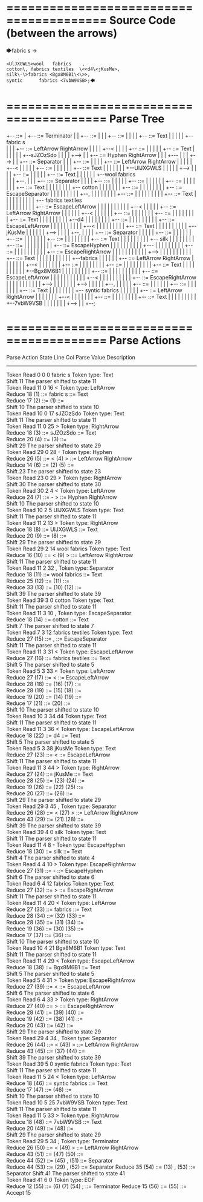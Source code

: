 ========================================
Source Code (between the arrows)
========================================

🡆fabric     s    <sJZOzSdo>	->

	<UlJXGWLS>wool   fabrics	,
	cotton\, fabrics textiles  \<<d4\<jKusMe>,
    silk\-\>fabrics <Bgx8M6B1\<\>>,
    syntic 		fabrics <7vbW9VSB>;🡄

========================================
Parse Tree
========================================

+--<scripture> ::= <expression>
|  +--<expression> ::= <item> <producer> <item-or-expression-list> Terminator
|  |  +--<item> ::= <text> <tag>
|  |  |  +--<text> ::= <text-chunk>
|  |  |  |  +--<text-chunk> ::= Text
|  |  |  |  |  +--fabric     s    
|  |  |  +--<tag> ::= LeftArrow <text> RightArrow
|  |  |  |  +--<
|  |  |  |  +--<text> ::= <text-chunk>
|  |  |  |  |  +--<text-chunk> ::= Text
|  |  |  |  |  |  +--sJZOzSdo
|  |  |  |  +-->
|  |  +--<producer> ::= Hyphen RightArrow
|  |  |  +---
|  |  |  +-->
|  |  +--<item-or-expression-list> ::= <item> Separator <item-or-expression-list>
|  |  |  +--<item> ::= <tag> <text>
|  |  |  |  +--<tag> ::= LeftArrow <text> RightArrow
|  |  |  |  |  +--<
|  |  |  |  |  +--<text> ::= <text-chunk>
|  |  |  |  |  |  +--<text-chunk> ::= Text
|  |  |  |  |  |  |  +--UlJXGWLS
|  |  |  |  |  +-->
|  |  |  |  +--<text> ::= <text-chunk>
|  |  |  |  |  +--<text-chunk> ::= Text
|  |  |  |  |  |  +--wool   fabrics    
|  |  |  +--,
|  |  |  +--<item-or-expression-list> ::= <item> Separator <item-or-expression-list>
|  |  |  |  +--<item> ::= <text> <tag>
|  |  |  |  |  +--<text> ::= <text-chunk-list>
|  |  |  |  |  |  +--<text-chunk-list> ::= <text-chunk> <text-chunk-list>
|  |  |  |  |  |  |  +--<text-chunk> ::= Text
|  |  |  |  |  |  |  |  +--    cotton
|  |  |  |  |  |  |  +--<text-chunk-list> ::= <text-chunk> <text-chunk-list>
|  |  |  |  |  |  |  |  +--<text-chunk> ::= EscapeSeparator
|  |  |  |  |  |  |  |  |  +--\,
|  |  |  |  |  |  |  |  +--<text-chunk-list> ::= <text-chunk> <text-chunk>
|  |  |  |  |  |  |  |  |  +--<text-chunk> ::= Text
|  |  |  |  |  |  |  |  |  |  +-- fabrics textiles  
|  |  |  |  |  |  |  |  |  +--<text-chunk> ::= EscapeLeftArrow
|  |  |  |  |  |  |  |  |  |  +--\<
|  |  |  |  |  +--<tag> ::= LeftArrow <text> RightArrow
|  |  |  |  |  |  +--<
|  |  |  |  |  |  +--<text> ::= <text-chunk-list>
|  |  |  |  |  |  |  +--<text-chunk-list> ::= <text-chunk> <text-chunk-list>
|  |  |  |  |  |  |  |  +--<text-chunk> ::= Text
|  |  |  |  |  |  |  |  |  +--d4
|  |  |  |  |  |  |  |  +--<text-chunk-list> ::= <text-chunk> <text-chunk>
|  |  |  |  |  |  |  |  |  +--<text-chunk> ::= EscapeLeftArrow
|  |  |  |  |  |  |  |  |  |  +--\<
|  |  |  |  |  |  |  |  |  +--<text-chunk> ::= Text
|  |  |  |  |  |  |  |  |  |  +--jKusMe
|  |  |  |  |  |  +-->
|  |  |  |  +--,
|  |  |  |  +--<item-or-expression-list> ::= <item> Separator <item>
|  |  |  |  |  +--<item> ::= <text> <tag>
|  |  |  |  |  |  +--<text> ::= <text-chunk-list>
|  |  |  |  |  |  |  +--<text-chunk-list> ::= <text-chunk> <text-chunk-list>
|  |  |  |  |  |  |  |  +--<text-chunk> ::= Text
|  |  |  |  |  |  |  |  |  +--    silk
|  |  |  |  |  |  |  |  +--<text-chunk-list> ::= <text-chunk> <text-chunk-list>
|  |  |  |  |  |  |  |  |  +--<text-chunk> ::= EscapeHyphen
|  |  |  |  |  |  |  |  |  |  +--\-
|  |  |  |  |  |  |  |  |  +--<text-chunk-list> ::= <text-chunk> <text-chunk>
|  |  |  |  |  |  |  |  |  |  +--<text-chunk> ::= EscapeRightArrow
|  |  |  |  |  |  |  |  |  |  |  +--\>
|  |  |  |  |  |  |  |  |  |  +--<text-chunk> ::= Text
|  |  |  |  |  |  |  |  |  |  |  +--fabrics 
|  |  |  |  |  |  +--<tag> ::= LeftArrow <text> RightArrow
|  |  |  |  |  |  |  +--<
|  |  |  |  |  |  |  +--<text> ::= <text-chunk-list>
|  |  |  |  |  |  |  |  +--<text-chunk-list> ::= <text-chunk> <text-chunk-list>
|  |  |  |  |  |  |  |  |  +--<text-chunk> ::= Text
|  |  |  |  |  |  |  |  |  |  +--Bgx8M6B1
|  |  |  |  |  |  |  |  |  +--<text-chunk-list> ::= <text-chunk> <text-chunk>
|  |  |  |  |  |  |  |  |  |  +--<text-chunk> ::= EscapeLeftArrow
|  |  |  |  |  |  |  |  |  |  |  +--\<
|  |  |  |  |  |  |  |  |  |  +--<text-chunk> ::= EscapeRightArrow
|  |  |  |  |  |  |  |  |  |  |  +--\>
|  |  |  |  |  |  |  +-->
|  |  |  |  |  +--,
|  |  |  |  |  +--<item> ::= <text> <tag>
|  |  |  |  |  |  +--<text> ::= <text-chunk>
|  |  |  |  |  |  |  +--<text-chunk> ::= Text
|  |  |  |  |  |  |  |  +--    syntic      fabrics 
|  |  |  |  |  |  +--<tag> ::= LeftArrow <text> RightArrow
|  |  |  |  |  |  |  +--<
|  |  |  |  |  |  |  +--<text> ::= <text-chunk>
|  |  |  |  |  |  |  |  +--<text-chunk> ::= Text
|  |  |  |  |  |  |  |  |  +--7vbW9VSB
|  |  |  |  |  |  |  +-->
|  |  +--;


========================================
Parse Actions
========================================

Parse Action      State    Line     Col   Parse Value                          Description                                                             
---------------   -----   -----   -----   ----------------------------------   ------------------------------------------------------------------------
Token Read            0       0       0   fabric     s                         Token type: Text                                                        
Shift                11                                                        The parser shifted to state 11                                          
Token Read           11       0      16   <                                    Token type: LeftArrow                                                   
Reduce               18                   (1) ::= fabric     s                 <text-chunk> ::= Text                                                   
Reduce               17                   (2) ::= (1)                          <text> ::= <text-chunk>                                                 
Shift                10                                                        The parser shifted to state 10                                          
Token Read           10       0      17   sJZOzSdo                             Token type: Text                                                        
Shift                11                                                        The parser shifted to state 11                                          
Token Read           11       0      25   >                                    Token type: RightArrow                                                  
Reduce               18                   (3) ::= sJZOzSdo                     <text-chunk> ::= Text                                                   
Reduce               20                   (4) ::= (3)                          <text> ::= <text-chunk>                                                 
Shift                29                                                        The parser shifted to state 29                                          
Token Read           29       0      28   -                                    Token type: Hyphen                                                      
Reduce               26                   (5) ::= < (4) >                      <tag> ::= LeftArrow <text> RightArrow                                   
Reduce               14                   (6) ::= (2) (5)                      <item> ::= <text> <tag>                                                 
Shift                23                                                        The parser shifted to state 23                                          
Token Read           23       0      29   >                                    Token type: RightArrow                                                  
Shift                30                                                        The parser shifted to state 30                                          
Token Read           30       2       4   <                                    Token type: LeftArrow                                                   
Reduce               24                   (7) ::= - >                          <producer> ::= Hyphen RightArrow                                        
Shift                10                                                        The parser shifted to state 10                                          
Token Read           10       2       5   UlJXGWLS                             Token type: Text                                                        
Shift                11                                                        The parser shifted to state 11                                          
Token Read           11       2      13   >                                    Token type: RightArrow                                                  
Reduce               18                   (8) ::= UlJXGWLS                     <text-chunk> ::= Text                                                   
Reduce               20                   (9) ::= (8)                          <text> ::= <text-chunk>                                                 
Shift                29                                                        The parser shifted to state 29                                          
Token Read           29       2      14   wool   fabrics                       Token type: Text                                                        
Reduce               16                   (10) ::= < (9) >                     <tag> ::= LeftArrow <text> RightArrow                                   
Shift                11                                                        The parser shifted to state 11                                          
Token Read           11       2      32   ,                                    Token type: Separator                                                   
Reduce               18                   (11) ::= wool   fabrics              <text-chunk> ::= Text                                                   
Reduce               25                   (12) ::= (11)                        <text> ::= <text-chunk>                                                 
Reduce               33                   (13) ::= (10) (12)                   <item> ::= <tag> <text>                                                 
Shift                39                                                        The parser shifted to state 39                                          
Token Read           39       3       0       cotton                           Token type: Text                                                        
Shift                11                                                        The parser shifted to state 11                                          
Token Read           11       3      10   \,                                   Token type: EscapeSeparator                                             
Reduce               18                   (14) ::=     cotton                  <text-chunk> ::= Text                                                   
Shift                 7                                                        The parser shifted to state 7                                           
Token Read            7       3      12    fabrics textiles                    Token type: Text                                                        
Reduce               27                   (15) ::= \,                          <text-chunk> ::= EscapeSeparator                                        
Shift                11                                                        The parser shifted to state 11                                          
Token Read           11       3      31   \<                                   Token type: EscapeLeftArrow                                             
Reduce               27                   (16) ::=  fabrics textiles           <text-chunk> ::= Text                                                   
Shift                 5                                                        The parser shifted to state 5                                           
Token Read            5       3      33   <                                    Token type: LeftArrow                                                   
Reduce               27                   (17) ::= \<                          <text-chunk> ::= EscapeLeftArrow                                        
Reduce               28                   (18) ::= (16) (17)                   <text-chunk-list> ::= <text-chunk> <text-chunk>                         
Reduce               28                   (19) ::= (15) (18)                   <text-chunk-list> ::= <text-chunk> <text-chunk-list>                    
Reduce               19                   (20) ::= (14) (19)                   <text-chunk-list> ::= <text-chunk> <text-chunk-list>                    
Reduce               17                   (21) ::= (20)                        <text> ::= <text-chunk-list>                                            
Shift                10                                                        The parser shifted to state 10                                          
Token Read           10       3      34   d4                                   Token type: Text                                                        
Shift                11                                                        The parser shifted to state 11                                          
Token Read           11       3      36   \<                                   Token type: EscapeLeftArrow                                             
Reduce               18                   (22) ::= d4                          <text-chunk> ::= Text                                                   
Shift                 5                                                        The parser shifted to state 5                                           
Token Read            5       3      38   jKusMe                               Token type: Text                                                        
Reduce               27                   (23) ::= \<                          <text-chunk> ::= EscapeLeftArrow                                        
Shift                11                                                        The parser shifted to state 11                                          
Token Read           11       3      44   >                                    Token type: RightArrow                                                  
Reduce               27                   (24) ::= jKusMe                      <text-chunk> ::= Text                                                   
Reduce               28                   (25) ::= (23) (24)                   <text-chunk-list> ::= <text-chunk> <text-chunk>                         
Reduce               19                   (26) ::= (22) (25)                   <text-chunk-list> ::= <text-chunk> <text-chunk-list>                    
Reduce               20                   (27) ::= (26)                        <text> ::= <text-chunk-list>                                            
Shift                29                                                        The parser shifted to state 29                                          
Token Read           29       3      45   ,                                    Token type: Separator                                                   
Reduce               26                   (28) ::= < (27) >                    <tag> ::= LeftArrow <text> RightArrow                                   
Reduce               43                   (29) ::= (21) (28)                   <item> ::= <text> <tag>                                                 
Shift                39                                                        The parser shifted to state 39                                          
Token Read           39       4       0       silk                             Token type: Text                                                        
Shift                11                                                        The parser shifted to state 11                                          
Token Read           11       4       8   \-                                   Token type: EscapeHyphen                                                
Reduce               18                   (30) ::=     silk                    <text-chunk> ::= Text                                                   
Shift                 4                                                        The parser shifted to state 4                                           
Token Read            4       4      10   \>                                   Token type: EscapeRightArrow                                            
Reduce               27                   (31) ::= \-                          <text-chunk> ::= EscapeHyphen                                           
Shift                 6                                                        The parser shifted to state 6                                           
Token Read            6       4      12   fabrics                              Token type: Text                                                        
Reduce               27                   (32) ::= \>                          <text-chunk> ::= EscapeRightArrow                                       
Shift                11                                                        The parser shifted to state 11                                          
Token Read           11       4      20   <                                    Token type: LeftArrow                                                   
Reduce               27                   (33) ::= fabrics                     <text-chunk> ::= Text                                                   
Reduce               28                   (34) ::= (32) (33)                   <text-chunk-list> ::= <text-chunk> <text-chunk>                         
Reduce               28                   (35) ::= (31) (34)                   <text-chunk-list> ::= <text-chunk> <text-chunk-list>                    
Reduce               19                   (36) ::= (30) (35)                   <text-chunk-list> ::= <text-chunk> <text-chunk-list>                    
Reduce               17                   (37) ::= (36)                        <text> ::= <text-chunk-list>                                            
Shift                10                                                        The parser shifted to state 10                                          
Token Read           10       4      21   Bgx8M6B1                             Token type: Text                                                        
Shift                11                                                        The parser shifted to state 11                                          
Token Read           11       4      29   \<                                   Token type: EscapeLeftArrow                                             
Reduce               18                   (38) ::= Bgx8M6B1                    <text-chunk> ::= Text                                                   
Shift                 5                                                        The parser shifted to state 5                                           
Token Read            5       4      31   \>                                   Token type: EscapeRightArrow                                            
Reduce               27                   (39) ::= \<                          <text-chunk> ::= EscapeLeftArrow                                        
Shift                 6                                                        The parser shifted to state 6                                           
Token Read            6       4      33   >                                    Token type: RightArrow                                                  
Reduce               27                   (40) ::= \>                          <text-chunk> ::= EscapeRightArrow                                       
Reduce               28                   (41) ::= (39) (40)                   <text-chunk-list> ::= <text-chunk> <text-chunk>                         
Reduce               19                   (42) ::= (38) (41)                   <text-chunk-list> ::= <text-chunk> <text-chunk-list>                    
Reduce               20                   (43) ::= (42)                        <text> ::= <text-chunk-list>                                            
Shift                29                                                        The parser shifted to state 29                                          
Token Read           29       4      34   ,                                    Token type: Separator                                                   
Reduce               26                   (44) ::= < (43) >                    <tag> ::= LeftArrow <text> RightArrow                                   
Reduce               43                   (45) ::= (37) (44)                   <item> ::= <text> <tag>                                                 
Shift                39                                                        The parser shifted to state 39                                          
Token Read           39       5       0       syntic      fabrics              Token type: Text                                                        
Shift                11                                                        The parser shifted to state 11                                          
Token Read           11       5      24   <                                    Token type: LeftArrow                                                   
Reduce               18                   (46) ::=     syntic      fabrics     <text-chunk> ::= Text                                                   
Reduce               17                   (47) ::= (46)                        <text> ::= <text-chunk>                                                 
Shift                10                                                        The parser shifted to state 10                                          
Token Read           10       5      25   7vbW9VSB                             Token type: Text                                                        
Shift                11                                                        The parser shifted to state 11                                          
Token Read           11       5      33   >                                    Token type: RightArrow                                                  
Reduce               18                   (48) ::= 7vbW9VSB                    <text-chunk> ::= Text                                                   
Reduce               20                   (49) ::= (48)                        <text> ::= <text-chunk>                                                 
Shift                29                                                        The parser shifted to state 29                                          
Token Read           29       5      34   ;                                    Token type: Terminator                                                  
Reduce               26                   (50) ::= < (49) >                    <tag> ::= LeftArrow <text> RightArrow                                   
Reduce               43                   (51) ::= (47) (50)                   <item> ::= <text> <tag>                                                 
Reduce               44                   (52) ::= (45) , (51)                 <item-or-expression-list> ::= <item> Separator <item>                   
Reduce               44                   (53) ::= (29) , (52)                 <item-or-expression-list> ::= <item> Separator <item-or-expression-list>
Reduce               35                   (54) ::= (13) , (53)                 <item-or-expression-list> ::= <item> Separator <item-or-expression-list>
Shift                41                                                        The parser shifted to state 41                                          
Token Read           41       6       0                                        Token type: EOF                                                         
Reduce               12                   (55) ::= (6) (7) (54) ;              <expression> ::= <item> <producer> <item-or-expression-list> Terminator 
Reduce               15                   (56) ::= (55)                        <scripture> ::= <expression>                                            
Accept               15                                                                                                                                


